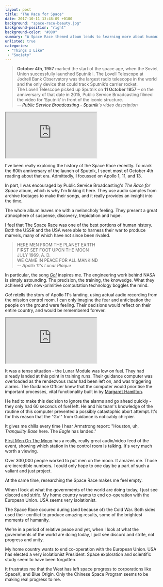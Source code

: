 ```yaml
---
layout: post
title: "The Race for Space"
date: 2017-10-11 13:48:09 +0100
background: "space-race-beauty.jpg"
background-position: "right"
background-color: "#000"
summary: "A Space Race themed album leads to learning more about humanity's past."
unlisted: true
categories:
 - "Things I Like"
 - "Society"
---
```


>**October 4th, 1957** marked the start of the space age, 
when the Soviet Union successfully launched Sputnik I.
>The Lovell Telescope at Jodrell Bank Observatory was the largest radio 
telescope in the world and the only device that could track Sputnik’s carrier rocket.<br>
>The Lovell Telescope picked up Sputnik on **11 October 1957** –
on the anniversary of that date in 2015, 
Public Service Broadcasting filmed the video for ‘Sputnik’ in front of the iconic structure.<br>
> -- <cite>[Public Service Broadcasting - Sputnik](https://www.youtube.com/watch?v=It42TsD7_sI)'s video description</cite>

<div class="youtube">
    <iframe src="https://www.youtube.com/embed/It42TsD7_sI" allowfullscreen></iframe>
</div>

I've been really exploring the history of the Space Race recently.
To mark the 60th anniversary of the launch of Sputnik,
I spent most of October 4th reading about that era.
Admittedly, I focussed on Apollo 1, 11, and 13.

In part, I was encouraged by Public Service Broadcasting's *The Race for Space*
album, which is why I'm linking it here.
They use audio samples from archive footages to make their songs,
and it really provides an insight into the time.

The whole album leaves me with a melancholy feeling.
They present a great atmosphere of suspense, discovery,
trepidation and hope.

I feel that The Space Race was one of the best portions of human history.
Both the USSR and the USA were able to harness their war to
produce marvels, many of which have not since been rivaled.

>HERE MEN FROM THE PLANET EARTH<br>
FIRST SET FOOT UPON THE MOON<br>
JULY 1969, A. D.<br>
WE CAME IN PEACE FOR ALL MANKIND<br>
> -- <cite>Apollo 11's Lunar Plaque</cite>

In particular, the song [*Go!*](https://www.youtube.com/watch?v=BHIo6qwJarI) inspires me.
The engineering work behind NASA is simply astounding.
The precision, the training, the knowedge.
What they achieved with now-primitive computation technology boggles the mind.

*Go!* retells the story of Apollo 11's landing,
using actual audio recording from the mission control room.
I can only imagine the fear and anticipation the people on the ground were feeling. 
Their decisions would reflect on their entire country, and would be remembered forever.

<div class="youtube">
    <iframe src="https://www.youtube.com/embed/BHIo6qwJarI" allowfullscreen></iframe>
</div>

It was a tense situation - the Lunar Module was low on fuel.
They had already landed at this point in training runs.
Their guidance computer was overloaded as the rendezvous radar had been left on,
and was triggering alarms.
The Guidance Officer knew that the computer would prioritise the important processes,
vital functionality built in by [Margaret Hamilton](https://en.wikipedia.org/wiki/Margaret_Hamilton_(scientist)).

He had to make this decision to ignore the alarms and go ahead quickly -
they only had 60 seconds of fuel left.
He and his team's knowledge of the routine of this computer prevented a possibly catastophic abort attempt.
It's for this reason that the "Go!" from Guidance is noticably chirpier.

It gives me chills every time I hear Armstrong report:
"Houston, uh, *Tranquility Base* here. The *Eagle* has landed."

[First Men On The Moon](http://www.firstmenonthemoon.com/) has a really, really great
audio/video feed of the event, showing which station in the control room is talking.
It's very much worth a viewing.

Over 300,000 people worked to put men on the moon.
It amazes me. Those are incredible numbers.
I could only hope to one day be a part of such a valiant and just project. 

At the same time, researching the Space Race makes me feel empty.

When I look at what the governments of the world are doing today,
I just see discord and strife.
My home country wants to end co-operation with the European Union.
USA seems very isolationist. 

The Space Race occured during (and because of) the Cold War.
Both sides used their conflict to produce amazing results,
some of the brightest moments of humanity.

We're in a period of relative peace and yet,
when I look at what the governments of the world are doing today,
I just see discord and strife, not progress and unity.

My home country wants to end co-operation with the European Union.
USA has elected a very isolationist President.
Space exploration and scientific study seem to have been forgotten.

It frustrates me that the West has left space progress to corporations like 
SpaceX, and Blue Origin. 
Only the Chinese Space Program seems to be making real progress to me.
